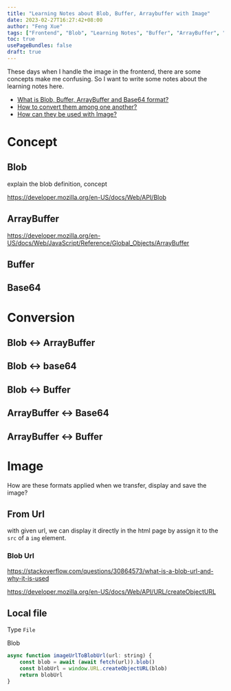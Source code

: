 ```yaml
---
title: "Learning Notes about Blob, Buffer, Arraybuffer with Image"
date: 2023-02-27T16:27:42+08:00
author: "Feng Xue"
tags: ["Frontend", "Blob", "Learning Notes", "Buffer", "ArrayBuffer", "Image"]
toc: true
usePageBundles: false
draft: true
---
```


These days when I handle the image in the frontend, there are some concepts make me confusing. So I want to write some notes about the learning notes here.

* [What is Blob, Buffer, ArrayBuffer and Base64 format?](#concept)
* [How to convert them among one another?](#conversion)
* [How can they be used with Image?](#image)

# Concept

## Blob

explain the blob definition, concept

https://developer.mozilla.org/en-US/docs/Web/API/Blob

## ArrayBuffer

https://developer.mozilla.org/en-US/docs/Web/JavaScript/Reference/Global_Objects/ArrayBuffer

## Buffer

## Base64

# Conversion

## Blob <-> ArrayBuffer

## Blob <-> base64

## Blob <-> Buffer

## ArrayBuffer <-> Base64

## ArrayBuffer <-> Buffer

# Image

How are these formats applied when we transfer, display and save the image?

## From Url

with given url, we can display it directly in the html page by assign it to the `src` of a `img` element.

### Blob Url

https://stackoverflow.com/questions/30864573/what-is-a-blob-url-and-why-it-is-used

https://developer.mozilla.org/en-US/docs/Web/API/URL/createObjectURL

## Local file

Type `File`

Blob


```js
async function imageUrlToBlobUrl(url: string) {
    const blob = await (await fetch(url)).blob()
    const blobUrl = window.URL.createObjectURL(blob)
    return blobUrl
}
```
